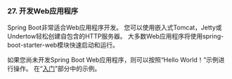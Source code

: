 ### 27. 开发Web应用程序

Spring Boot非常适合Web应用程序开发。 您可以使用嵌入式Tomcat，Jetty或Undertow轻松创建自包含的HTTP服务器。 大多数Web应用程序将使用spring-boot-starter-web模块快速启动和运行。

如果您尚未开发Spring Boot Web应用程序，则可以按照“Hello World！”示例进行操作。 在“[入门](http://docs.spring.io/spring-boot/docs/1.5.2.RELEASE/reference/htmlsingle/#getting-started-first-application)”部分中的示例。